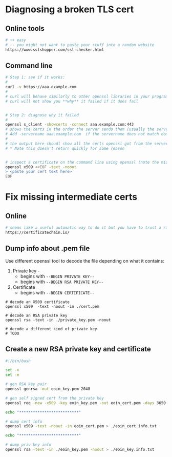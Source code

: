 # Diagnosing a broken TLS cert

## Online tools

```bash
# ++ easy
# -- you might not want to paste your stuff into a random website
https://www.sslshopper.com/ssl-checker.html
```

## Command line

```bash
# Step 1: see if it works:
#
curl -v https://aaa.example.com
#
# curl will behave similarly to other openssl libraries in your programming language
# curl will not show you **why** it failed if it does fail


# Step 2: diagnose why it failed
#
openssl s_client -showcerts -connect aaa.example.com:443
# shows the certs in the order the server sends them (usually the server's cert will be first in list at depth 0)
# Add -servername aaa.example.com  if the servername does not match domain in -connect
#
# the output here shoudl show all the certs openssl got from the server
# * Note this doesn't return quickly for some reason


# inspect a certificate on the command line using openssl (note the missing -in to make it read from stdin)
openssl x509 <<EOF -text -noout
> <paste your cert text here>
EOF
```

# Fix missing intermediate certs

## Online

```bash
# seems like a useful automatic way to do it but you have to trust a random site :-(
https://certificatechain.io/
```

## Dump info about .pem file

Use different openssl tool to decode the file depending on what it contains:

1. Private key -
   * begins with `--BEGIN PRIVATE KEY--`
   * begins with `--BEGIN RSA PRIVATE KEY--`
2. Certificate
   * begins with `--BEGIN CERTIFICATE--`

```
# decode an X509 certificate
openssl x509  -text -noout -in ./cert.pem

# decode an RSA private key
openssl rsa -text -in ./private_key.pem -noout

# decode a different kind of private key
# TODO
```

## Create a new RSA private key and certificate

```bash
#!/bin/bash

set -x
set -e

# gen RSA key pair
openssl genrsa -out eoin_key.pem 2048

# gen self signed cert from the private key
openssl req -new -x509 -key eoin_key.pem -out eoin_cert.pem -days 3650 -subj "/C=AU/ST=Victoria/L=Melbourne/O=Thing/OU=Thing/CN=thing.com.au/emailAddress=info@thing.com.au"

echo "**************************"

# dump cert info
openssl x509 -text -noout -in eoin_cert.pem > ./eoin_cert.info.txt

echo "**************************"

# dump priv key info
openssl rsa -text -in ./eoin_key.pem -noout > ./eoin_key.info.txt
```